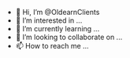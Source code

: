 - 👋 Hi, I’m @OldearnClients
- 👀 I’m interested in ...
- 🌱 I’m currently learning ...
- 💞️ I’m looking to collaborate on ...
- 📫 How to reach me ...

<!---
OldearnClients/OldearnClients is a ✨ special ✨ repository because its `README.md` (this file) appears on your GitHub profile.
You can click the Preview link to take a look at your changes.
--->
